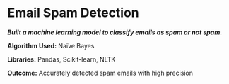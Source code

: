 # Email Spam Detection

**_Built a machine learning model to classify emails as spam or not spam._**

**Algorithm Used:** Naïve Bayes

**Libraries:** Pandas, Scikit-learn, NLTK

**Outcome:** Accurately detected spam emails with high precision
